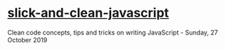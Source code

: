 # [slick-and-clean-javascript](https://slick-and-clean-javascript.now.sh)

Clean code concepts, tips and tricks on writing JavaScript - Sunday, 27 October 2019
